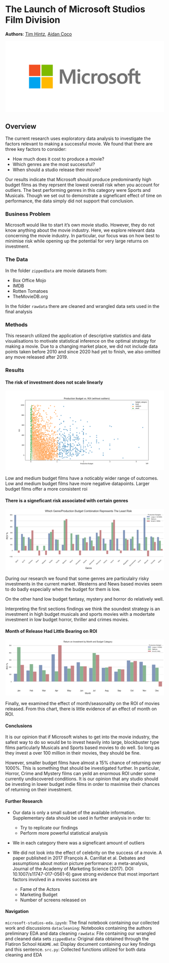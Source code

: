# The Launch of Microsoft Studios Film Division
**Authors**: [Tim Hintz](mailto:tjhintz@gmail.com), [Aidan Coco](aidancoco@gmail.com)

![img](./images/microsoft_logo.png)

## Overview

The current research uses exploratory data analysis to investigate the factors relevant to making a successful movie. We found that there are three key factors to consider:
- How much does it cost to produce a movie?
- Which genres are the most successful?
- When should a studio release their movie?

Our results indicate that Microsoft should produce predominantly high budget films as they reprsent the lowest overall risk when you account for outliers. The best performing genres in this category were Sports and Musicals. Though we set out to demonstrate a signeficant effect of time on performance, the data simply did not support that conclusion. 

### Business Problem

Microsoft would like to start it’s own movie studio. However, they do not know anything about the movie industry. Here, we explore relevant data concerning the movie industry. In particular, our focus was on how best to minimise risk while opening up the potential for very large returns on investment. 

### The Data

In the folder `zippedData` are movie datasets from:

* Box Office Mojo
* IMDB
* Rotten Tomatoes
* TheMovieDB.org

In the folder `rawdata` there are cleaned and wrangled data sets used in the final analysis

### Methods

This research utilized the application of descriptive statistics and data visualisations to motivate statistical inference on the optimal strategy for making a movie. Due to a changing market place, we did not include data points taken before 2010 and since 2020 had yet to finish, we also omitted any move released after 2019.


### Results

#### The risk of investment does not scale linearly
![img](./images/production-budget-roi.png )

Low and medium budget films have a noticably wider range of outcomes. Low and medium budget films have more negative datapoints. Larger budget films offer a more consistent roi

#### There is a signeficant risk associated with certain genres
![img](./images/genre-roi-budget.png)

During our research we found that some genres are particulalry risky investments in the current market. Westerns and News based movies seem to do badly especially when the budget for them is low. 

On the other hand low budget fantasy, mystery and horror do relatively well. 

Interpreting the first sections findings we think the soundest strategy is an investment in high budget musicals and sports movies with a modertate investment in low budget horror, thriller and crimes movies.
#### Month of Release Had Little Bearing on ROI
![img](./images/month-roi-budget.png)

Finally, we examined the effect of month/seasonality on the ROI of movies released. From this chart, there is little evidence of an effect of month on ROI. 


#### Conclusions

It is our opinion that if Microsoft wishes to get into the movie industry, the safest way to do so would be to invest heavily into large, blockbuster type films particularly Musicals and Sports based movies to do well. So long as they invest a over 100 million in their movies, they should be fine.

However, smaller budget films have almost a 15% chance of returning over 1000%. This is something that should be investigated further. In particular, Horror, Crime and Mystery films can yeild an enormous ROI under some currently undiscovered conditions. It is our opinion that any studio should be investing in lower budget indie films in order to maximise their chances of returning on their investment.

#### Further Research

- Our data is only a small subset of the available information. Supplementary data should be used in further analysis in order to: 
    - Try to replicate our findings
    - Perform more powerful statistical analysis


- We in each category there was a signeficant amount of outliers

- We did not look into the effect of celebrity on the success of a movie. A paper published in 2017 (François A. Carrillat et al. Debates and assumptions about motion picture performance: a meta-analysis, Journal of the Academy of Marketing Science (2017). DOI: 10.1007/s11747-017-0561-6) gave strong evidence that most important factors involved in a movies success are
    - Fame of the Actors
    - Marketing Budget
    - Number of screens released on


#### Navigation
`microsoft-studios-eda.ipynb`: The final notebook containing our collected work and discussions
`datacleaning`: Notebooks containing the authors preliminary EDA and data cleaning
`rawdata`: File containing our wrangled and cleaned data sets
`zippedData`: Original data obtained through the Flatiron School
`README.md`: Display document containing our key findings and this sentence.
`src.py`: Collected functions utilized for both data cleaning and EDA

